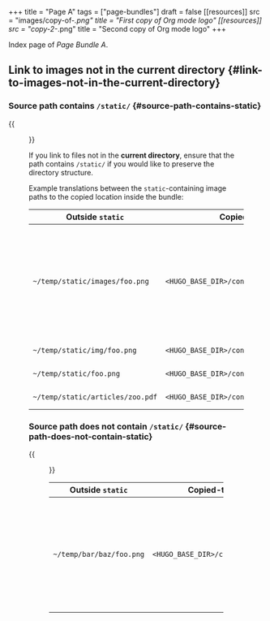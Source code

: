 +++
title = "Page A"
tags = ["page-bundles"]
draft = false
[[resources]]
  src = "images/copy-of-*.png"
  title = "First copy of Org mode logo"
[[resources]]
  src = "copy-2-*.png"
  title = "Second copy of Org mode logo"
+++

Index page of _Page Bundle A_.


## Link to images not in the current directory {#link-to-images-not-in-the-current-directory}


### Source path contains `/static/` {#source-path-contains-static}

{{<figure src="images/copy-of-unicorn-logo.png">}}

If you link to files not in the **current directory**, ensure that the
path contains `/static/` if you would like to preserve the directory
structure.

Example translations between the `static`-containing image paths to
the copied location inside the bundle:

| Outside `static`                 | Copied-to location inside BUNDLE                              | Explanation                                                                                                |
|----------------------------------|---------------------------------------------------------------|------------------------------------------------------------------------------------------------------------|
| `~/temp/static/images/foo.png`   | `<HUGO_BASE_DIR>/content/<SECTION>/<BUNDLE>/images/foo.png`   | If the **outside** path has `/static/` in it, the directory structure after that is preserved when copied. |
| `~/temp/static/img/foo.png`      | `<HUGO_BASE_DIR>/content/<SECTION>/<BUNDLE>/img/foo.png`      | (same as above)                                                                                            |
| `~/temp/static/foo.png`          | `<HUGO_BASE_DIR>/content/<SECTION>/<BUNDLE>/foo.png`          | (same as above)                                                                                            |
| `~/temp/static/articles/zoo.pdf` | `<HUGO_BASE_DIR>/content/<SECTION>/<BUNDLE>/articles/zoo.pdf` | (same as above)                                                                                            |


### Source path does not contain `/static/` {#source-path-does-not-contain-static}

{{<figure src="copy-2-of-unicorn-logo.png">}}

| Outside `static`         | Copied-to location inside BUNDLE                     | Explanation                                                                                            |
|--------------------------|------------------------------------------------------|--------------------------------------------------------------------------------------------------------|
| `~/temp/bar/baz/foo.png` | `<HUGO_BASE_DIR>/content/<SECTION>/<BUNDLE>/foo.png` | Here, as the **outside** path does not have `/static/`, the file is copied directly to the BUNDLE dir. |
